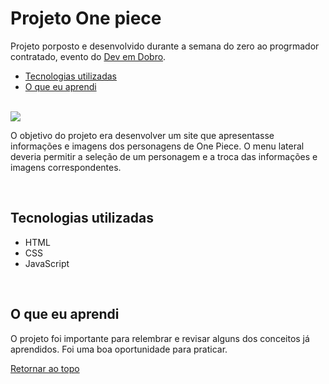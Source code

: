 # Projeto One piece
Projeto porposto e desenvolvido durante a semana do zero ao progrmador contratado, evento do [Dev em Dobro](https://www.youtube.com/@DevemDobro).

- [Tecnologias utilizadas](#tecnologias-utilizadas)
- [O que eu aprendi](#o-que-eu-aprendi)

<br>

<img src="./src/images/onePieceProject.gif">

<br>

O objetivo do projeto era desenvolver um site que apresentasse informações e imagens dos personagens de One Piece. O menu lateral deveria permitir a seleção de um personagem e a troca das informações e imagens correspondentes. 

<br>

## Tecnologias utilizadas 
- HTML 
- CSS
- JavaScript 

<br>

## O que eu aprendi
O projeto foi importante para relembrar e revisar alguns dos conceitos já aprendidos. Foi uma boa oportunidade para praticar. 

[Retornar ao topo](#projeto-one-piece)
